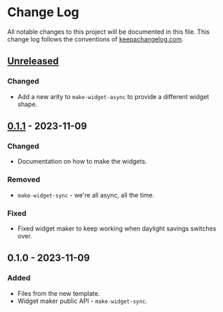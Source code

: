 # Change Log
All notable changes to this project will be documented in this file. This change log follows the conventions of [keepachangelog.com](http://keepachangelog.com/).

## [Unreleased]
### Changed
- Add a new arity to `make-widget-async` to provide a different widget shape.

## [0.1.1] - 2023-11-09
### Changed
- Documentation on how to make the widgets.

### Removed
- `make-widget-sync` - we're all async, all the time.

### Fixed
- Fixed widget maker to keep working when daylight savings switches over.

## 0.1.0 - 2023-11-09
### Added
- Files from the new template.
- Widget maker public API - `make-widget-sync`.

[Unreleased]: https://sourcehost.site/your-name/sudoku/compare/0.1.1...HEAD
[0.1.1]: https://sourcehost.site/your-name/sudoku/compare/0.1.0...0.1.1

